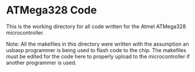 <h1>ATMega328 Code</h1>

This is the working directory for all code written for the Atmel ATMega328 microcontroller. 

Note: All the makefiles in this directory were written with the assumption an usbasp programmer is being used to flash code to the chip. The makefiles must be edited for the code here to properly upload to the microcontroller if another programmer is used. 
